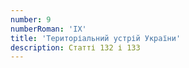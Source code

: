 ```yaml
---
number: 9
numberRoman: 'IX'
title: 'Територіальний устрій України'
description: Статті 132 і 133
---
```

